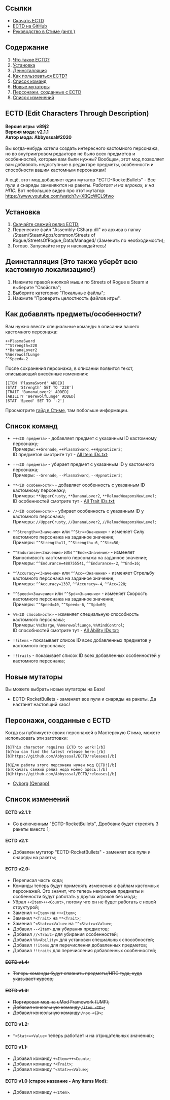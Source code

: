 ## Ссылки ##
* [Скачать ECTD](https://github.com/Abbysssal/ECTD/releases)
* [ECTD на GitHub](https://github.com/Abbysssal/ECTD)
* [Руководство в Стиме (англ.)](https://steamcommunity.com/sharedfiles/filedetails/?id=2093706214)

## Содержание ##
1.	[Что такое ECTD?](https://github.com/Abbysssal/ECTD/blob/master/README-ru.md#ectd-edit-characters-through-description)
2.	[Установка](https://github.com/Abbysssal/ECTD/blob/master/README-ru.md#установка)
3.	[Деинсталляция](https://github.com/Abbysssal/ECTD/blob/master/README-ru.md#деинсталляция-это-также-уберёт-всю-кастомную-локализацию)
4.	[Как пользоваться ECTD?](https://github.com/Abbysssal/ECTD/blob/master/README-ru.md#как-добавлять-предметыособенности)
5.	[Список команд](https://github.com/Abbysssal/ECTD/blob/master/README-ru.md#список-команд)
6.	[Новые мутаторы](https://github.com/Abbysssal/ECTD/blob/master/README-ru.md#новые-мутаторы)
7.	[Персонажи, созданные с ECTD](https://github.com/Abbysssal/ECTD/blob/master/README-ru.md#персонажи-созданные-с-ectd)
8.	[Список изменений](https://github.com/Abbysssal/ECTD/blob/master/README-ru.md#список-изменений)

## ECTD (Edit Characters Through Description) ##
#### Версия игры: v89j2<br/>Версия мода: v2.1.1<br/>Автор мода: Abbysssal#2020 ####

Вы когда-нибудь хотели создать интересного кастомного персонажа, но во внутриигровом редакторе не было всех предметов и особенностей, которые вам были нужны? Вообщем, этот мод позволяет вам добавлять недоступные в редакторе предметы, особенности и способности вашим кастомным персонажам!

А ещё, этот мод добавляет один мутатор "ECTD-RocketBullets" - Все пули и снаряды заменяются на ракеты. *Работает и на игроках, и на НПС.* Вот небольшое видео про этот мутатор: https://www.youtube.com/watch?v=XBQcWCL9fwo

## Установка ##
1.	[Скачайте свежий релиз ECTD](https://github.com/Abbysssal/ECTD/releases);
2.  Перенесите файл "Assembly-CSharp.dll" из архива в папку /Steam/SteamApps/common/Streets of Rogue/StreetsOfRogue_Data/Managed/ (Заменить по необходимости);
3.  Готово. Запускайте игру и наслаждайтесь!

## Деинсталляция (Это также уберёт всю кастомную локализацию!) ##
1.  Нажмите правой кнопкой мыши по Streets of Rogue в Steam и выберите "Свойства";
2.  Выберите категорию "Локальные файлы";
3.  Нажмите "Проверить целостность файлов игры".

## Как добавлять предметы/особенности? ##
Вам нужно ввести специальные команды в описании вашего кастомного персонажа:
```
++PlasmaSword
^^Strength=228
**BananaLover2
%%WerewolfLunge
^^Speed=-2
```
После сохранения персонажа, в описании появится текст, описывающий внесённые изменения:
```
[ITEM 'PlasmaSword' ADDED]
[STAT 'Strength' SET TO '228']
[TRAIT 'BananaLover2' ADDED]
[ABILITY 'WerewolfLunge' ADDED]
[STAT 'Speed' SET TO '-2']
```

Просмотрите [гайд в Стиме](https://steamcommunity.com/sharedfiles/filedetails/?id=2093706214), там побольше информации.

## Список команд ##

* `++<ID предмета>` - добавляет предмет с указанным ID кастомному персонажу;
<br/>Примеры: `++Grenade`, `++PlasmaSword`, `++Hypnotizer2`;
<br/>ID предметов смотрите тут - [All Item IDs.txt](https://github.com/Abbysssal/ECTD/blob/master/All%20Item%20IDs.txt);

* `--<ID предмета>` - убирает предмет с указанным ID у кастомного персонажа;
<br/>Примеры: `--Grenade`, `--PlasmaSword`, `--Hypnotizer2`;

* `**<ID особенности>` - добавляет особенность с указанным ID кастомному персонажу;
<br/>Примеры: `**UpperCrusty`, `**BananaLover2`, `**ReloadWeaponsNewLevel`;
<br/>ID особенностей смотрите тут - [All Trait IDs.txt](https://github.com/Abbysssal/ECTD/blob/master/All%20Trait%20IDs.txt);

* `//<ID особенности>` - убирает особенность с указанным ID у кастомного персонажа;
<br/>Примеры: `//UpperCrusty`, `//BananaLover2`, `//ReloadWeaponsNewLevel`;

* `^^Strength=<Значение>` или `^^Str=<Значение>` - изменяет Силу кастомного персонажа на заданное значение;
<br/>Примеры: `^^Strength=11`, `^^Strength=-6`, `^^Str=50`;

* `^^Endurance=<Значение>` или `^^End=<Значение>` - изменяет Выносливость кастомного персонажа на заданное значение;
<br/>Примеры: `^^Endurance=488755541`, `^^Endurance=-2`, `^^End=16`;

* `^^Accuracy=<Значение>` или `^^Acc=<Значение>` - изменяет Стрельбу кастомного персонажа на заданное значение;
<br/>Примеры: `^^Accuracy=1337`, `^^Accuracy=-4`, `^^Acc=228`;

* `^^Speed=<Значение>` или `^^Spd=<Значение>` - изменяет Скорость кастомного персонажа на заданное значение;
<br/>Примеры: `^^Speed=40`, `^^Speed=-6`, `^^Spd=69`;

* `%%<ID способности>` - изменяет специальную способность кастомного персонажа;
<br/>Примеры: `%%Charge`, `%%WerewolfLunge`, `%%MindControl`;
<br/>ID способностей смотрите тут - [All Ability IDs.txt](https://github.com/Abbysssal/ECTD/blob/master/All%20Ability%20IDs.txt);

* `!!items` - показывает список ID всех добавленных предметов у кастомного персонажа;

* `!!traits` - показывает список ID всех добавленных особенностей у кастомного персонажа;

## Новые мутаторы ##
Вы можете выбрать новые мутаторы на Базе!

* ECTD-RocketBullets - заменяет все пули и снаряды на ракеты. Да настанет настоящий хаос!

## Персонажи, созданные с ECTD ##
Когда вы публикуете своих персонажей в Мастерскую Стима, можете использовать эти заготовки:
```
[b]This character requires ECTD to work![/b]
[b]You can find the latest release here:[/b]
[b]https://github.com/Abbysssal/ECTD/releases[/b]

[b]Для работы этого персонажа нужен мод ECTD![/b]
[b]Скачать свежий релиз мода можно здесь:[/b]
[b]https://github.com/Abbysssal/ECTD/releases[/b]
```

* [Cyborg](https://steamcommunity.com/sharedfiles/filedetails/?id=2092648215) [(Qenapp)](https://steamcommunity.com/id/Qenapp)

## Список изменений ##

#### ECTD v2.1.1: ####
* Со включенным "ECTD-RocketBullets", Дробовик будет стрелять 3 ракеты вместо 1;

#### ECTD v2.1: ####
* Добавлен мутатор "ECTD-RocketBullets" - заменяет все пули и снаряды на ракеты;

#### ECTD v2.0: ####
* Переписал часть кода;
* Команды теперь будут применять изменения к файлам кастомных персонажей. Это значит, что теперь некоторые предметы и особенности будут работать у других игроков без мода;
* Убрал `+<Item>++<Count>`, потому что он не будет работать с новой структурой;
* Заменил `+<Item>` на `++<Item>`;
* Заменил `*<Trait>` на `**<Trait>`;
* Заменил `^<Stat>=<Value>` на `^^<Stat>=<Value>`;
* Добавил `--<Item>` для убирания предметов;
* Добавил `//<Trait>` для убирания особенностей;
* Добавил `%%<Ability>` для установки специальных способностей;
* Добавил `!!items` для перечисления добавленных предметов;
* Добавил `!!traits` для перечисления добавленных особенностей;

#### ~~ECTD v1.4:~~ ####
* ~~Теперь команды будут спавнить предметы/НПС туда, куда указывает курсор;~~

#### ~~ECTD v1.3:~~ ####
* ~~Портировал мод на uMod Framework (UMF);~~
* ~~Добавил консольную команду `/item <ID>`;~~
* ~~Добавил консольную команду `/npc <ID>`;~~

#### ECTD v1.2: ####
* `^<Stat>=<Value>` теперь работает и на отрицательных значениях;

#### ECTD v1.1: ####
* Добавил команду `+<Item>++<Count>`;
* Добавил команду `*<Trait>`;
* Добавил команду `^<Stat>=<Value>`;

#### ECTD v1.0 (старое название - Any Items Mod): ####
* Добавил команду `+<Item>`.
